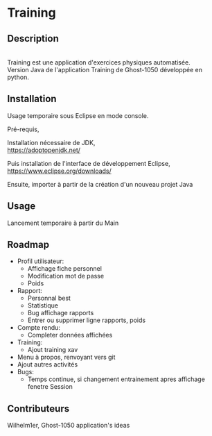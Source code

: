 # Training
## Description

</br>Training est une application d'exercices physiques automatisée.
</br>Version Java de l'application Training de Ghost-1050 développée en python.

## Installation

Usage temporaire sous Eclipse en mode console.

Pré-requis,

Installation nécessaire de JDK,
</br>https://adoptopenjdk.net/

Puis installation de l'interface de développement Eclipse,
</br>https://www.eclipse.org/downloads/

Ensuite, importer à partir de la création d'un nouveau projet Java

## Usage

Lancement temporaire à partir du Main

## Roadmap

- Profil utilisateur:
  - Affichage fiche personnel
  - Modification mot de passe
  - Poids
- Rapport:
  - Personnal best
  - Statistique
  - Bug affichage rapports
  - Entrer ou supprimer ligne rapports, poids
- Compte rendu:
  - Completer données affichées
- Training:
  - Ajout training xav
- Menu à propos, renvoyant vers git
- Ajout autres activités
- Bugs:
  - Temps continue, si changement entrainement apres affichage fenetre Session

## Contributeurs

Wilhelm1er, Ghost-1050 application's ideas
